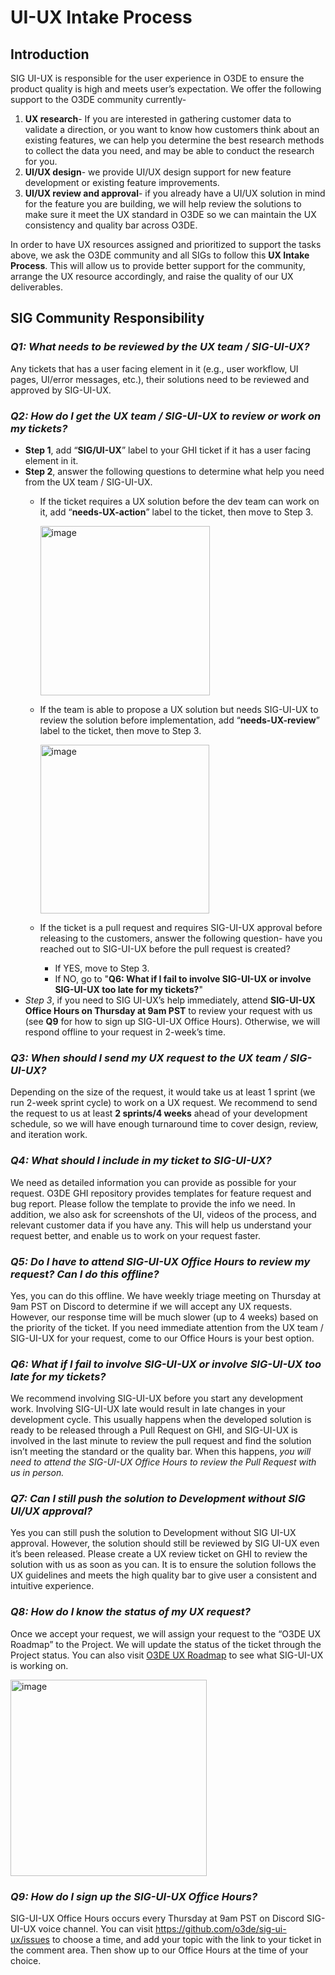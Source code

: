 # UI-UX Intake Process

## Introduction

SIG UI-UX is responsible for the user experience in O3DE to ensure the product quality is high and meets user’s expectation. We offer the following support to the O3DE community currently-

1. **UX research**- If you are interested in gathering customer data to validate a direction, or you want to know how customers think about an existing features, we can help you determine the best research methods to collect the data you need, and may be able to conduct the research for you.
2. **UI/UX design**- we provide UI/UX design support for new feature development or existing feature improvements. 
3. **UI/UX review and approval**- if you already have a UI/UX solution in mind for the feature you are building, we will help review the solutions to make sure it meet the UX standard in O3DE so we can maintain the UX consistency and quality bar across O3DE.

In order to have UX resources assigned and prioritized to support the tasks above, we ask the O3DE community and all SIGs to follow this **UX Intake Process**. This will allow us to provide better support for the community, arrange the UX resource accordingly, and raise the quality of our UX deliverables.

## SIG Community Responsibility

### *Q1: What needs to be reviewed by the UX team / SIG-UI-UX?*

Any tickets that has a user facing element in it (e.g., user workflow, UI pages, UI/error messages, etc.), their solutions need to be reviewed and approved by SIG-UI-UX.

### *Q2: How do I get the UX team / SIG-UI-UX to review or work on my tickets?*

* **Step 1**, add “**SIG/UI-UX**” label to your GHI ticket if it has a user facing element in it.
* **Step 2**, answer the following questions to determine what help you need from the UX team / SIG-UI-UX.
    * If the ticket requires a UX solution before the dev team can work on it, add “**needs-UX-action**” label to the ticket, then move to Step 3.
      
      <img width="271" alt="image" src="https://user-images.githubusercontent.com/75449675/177916051-301352a3-35a0-4df4-adf2-d991d3f70c11.png">

    * If the team is able to propose a UX solution but needs SIG-UI-UX to review the solution before implementation, add “**needs-UX-review**” label to the ticket, then move to Step 3.

      <img width="270" alt="image" src="https://user-images.githubusercontent.com/75449675/177916182-5f491efd-4d27-4dff-9ed6-759c864cd288.png">


    * If the ticket is a pull request and requires SIG-UI-UX approval before releasing to the customers, answer the following question- have you reached out to SIG-UI-UX before the pull request is created?
        * If YES, move to Step 3.
        * If NO, go to "**Q6: What if I fail to involve SIG-UI-UX or involve SIG-UI-UX too late for my tickets?**"
* *Step 3*, if you need to SIG UI-UX’s help immediately, attend **SIG-UI-UX Office Hours on Thursday at 9am PST** to review your request with us (see **Q9** for how to sign up SIG-UI-UX Office Hours). Otherwise, we will respond offline to your request in 2-week’s time.

### *Q3: When should I send my UX request to the UX team / SIG-UI-UX?*

Depending on the size of the request, it would take us at least 1 sprint (we run 2-week sprint cycle) to work on a UX request. We recommend to send the request to us at least **2 sprints/4 weeks** ahead of your development schedule, so we will have enough turnaround time to cover design, review, and iteration work. 

### *Q4: What should I include in my ticket to SIG-UI-UX?*

We need as detailed information you can provide as possible for your request. O3DE GHI repository provides templates for feature request and bug report. Please follow the template to provide the info we need. In addition, we also ask for screenshots of the UI, videos of the process, and relevant customer data if you have any. This will help us understand your request better, and enable us to work on your request faster.

### *Q5: Do I have to attend SIG-UI-UX Office Hours to review my request? Can I do this offline?*

Yes, you can do this offline. We have weekly triage meeting on Thursday at 9am PST on Discord to determine if we will accept any UX requests. However, our response time will be much slower (up to 4 weeks) based on the priority of the ticket. If you need immediate attention from the UX team / SIG-UI-UX for your request, come to our Office Hours is your best option.

### *Q6: What if I fail to involve SIG-UI-UX or involve SIG-UI-UX too late for my tickets?*

We recommend involving SIG-UI-UX before you start any development work. Involving SIG-UI-UX late would result in late changes in your development cycle. This usually happens when the developed solution is ready to be released through a Pull Request on GHI, and SIG-UI-UX is involved in the last minute to review the pull request and find the solution isn’t meeting the standard or the quality bar. When this happens, *you will need to attend the SIG-UI-UX Office Hours to review the Pull Request with us in person.*

### *Q7: Can I still push the solution to Development without SIG UI/UX approval?*

Yes you can still push the solution to Development without SIG UI-UX approval. However, the solution should still be reviewed by SIG UI-UX even it’s been released. Please create a UX review ticket on GHI to review the solution with us as soon as you can. It is to ensure the solution follows the UX guidelines and meets the high quality bar to give user a consistent and intuitive experience.

### *Q8: How do I know the status of my UX request?*

Once we accept your request, we will assign your request to the “O3DE UX Roadmap” to the Project. We will update the status of the ticket through the Project status. You can also visit [O3DE UX Roadmap](https://github.com/o3de/o3de/projects/10) to see what SIG-UI-UX is working on.

<img width="314" alt="image" src="https://user-images.githubusercontent.com/75449675/177917004-5b9cd4d2-5459-4c49-a948-b8a9546046c1.png">

### *Q9: How do I sign up the SIG-UI-UX Office Hours?*

SIG-UI-UX Office Hours occurs every Thursday at 9am PST on Discord SIG-UI-UX voice channel. You can visit https://github.com/o3de/sig-ui-ux/issues to choose a time, and add your topic with the link to your ticket in the comment area. Then show up to our Office Hours at the time of your choice. 
